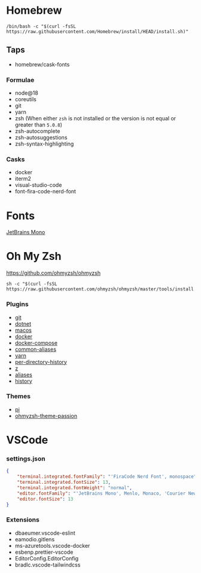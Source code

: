 # Homebrew
```
/bin/bash -c "$(curl -fsSL https://raw.githubusercontent.com/Homebrew/install/HEAD/install.sh)"
```

## Taps
- homebrew/cask-fonts

### Formulae
- node@18
- coreutils
- git
- yarn
- zsh (When either `zsh` is not installed or the version is not equal or greater than `5.0.8`)
- zsh-autocomplete
- zsh-autosuggestions
- zsh-syntax-highlighting

### Casks
- docker
- iterm2
- visual-studio-code
- font-fira-code-nerd-font

# Fonts
[JetBrains Mono](https://www.jetbrains.com/lp/mono/)

# Oh My Zsh
https://github.com/ohmyzsh/ohmyzsh

```
sh -c "$(curl -fsSL https://raw.githubusercontent.com/ohmyzsh/ohmyzsh/master/tools/install.sh)"
```

### Plugins
- [git](https://github.com/ohmyzsh/ohmyzsh/tree/master/plugins/git)
- [dotnet](https://github.com/ohmyzsh/ohmyzsh/tree/master/plugins/dotnet)
- [macos](https://github.com/ohmyzsh/ohmyzsh/tree/master/plugins/macos)
- [docker](https://github.com/ohmyzsh/ohmyzsh/tree/master/plugins/docker)
- [docker-compose](https://github.com/ohmyzsh/ohmyzsh/tree/master/plugins/docker-compose)
- [common-aliases](https://github.com/ohmyzsh/ohmyzsh/tree/master/plugins/common-aliases)
- [yarn](https://github.com/ohmyzsh/ohmyzsh/tree/master/plugins/yarn)
- [per-directory-history](https://github.com/ohmyzsh/ohmyzsh/tree/master/plugins/per-directory-history)
- [z](https://github.com/ohmyzsh/ohmyzsh/tree/master/plugins/z)
- [aliases](https://github.com/ohmyzsh/ohmyzsh/tree/master/plugins/aliases)
- [history](https://github.com/ohmyzsh/ohmyzsh/tree/master/plugins/history)

### Themes
- [pi](https://github.com/tobyjamesthomas/pi#installation)
- [ohmyzsh-theme-passion](https://github.com/ChesterYue/ohmyzsh-theme-passion#install)

# VSCode

### settings.json
```json
{
    "terminal.integrated.fontFamily": "'FiraCode Nerd Font', monospace",
    "terminal.integrated.fontSize": 13,
    "terminal.integrated.fontWeight": "normal",
    "editor.fontFamily": "'JetBrains Mono', Menlo, Monaco, 'Courier New', monospace",
    "editor.fontSize": 13
}
```

### Extensions
- dbaeumer.vscode-eslint
- eamodio.gitlens
- ms-azuretools.vscode-docker
- esbenp.prettier-vscode
- EditorConfig.EditorConfig
- bradlc.vscode-tailwindcss
